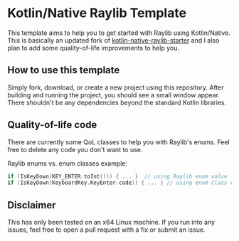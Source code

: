 # Kotlin/Native Raylib Template
This template aims to help you to get started with Raylib using Kotlin/Native. This is basically an updated fork of [kotlin-native-raylib-starter](https://github.com/LeHaine/kotlin-native-raylib-starter) and I also plan to add some quality-of-life improvements to help you.

## How to use this template
Simply fork, download, or create a new project using this repository. After building and running the project, you should see a small window appear. There shouldn't be any dependencies beyond the standard Kotlin libraries.

## Quality-of-life code
There are currently some QoL classes to help you with Raylib's enums. Feel free to delete any code you don't want to use.

Raylib enums vs. enum classes example:
```kotlin
if (IsKeyDown(KEY_ENTER.toInt())) { ... }  // using Raylib enum value
if (IsKeyDown(KeyboardKey.KeyEnter.code)) { ... } // using enum class value
```

## Disclaimer
This has only been tested on an x64 Linux machine. If you run into any issues, feel free to open a pull request with a fix or submit an issue.
